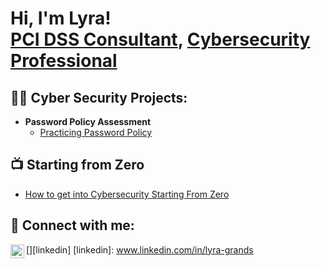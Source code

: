 <h1>Hi, I'm Lyra! <br/><a href="https://github.com/joshmadakor1">PCI DSS Consultant</a>, <a href="https://www.linkedin.com/in/lyra-grands/">Cybersecurity Professional</a </h1>

<h2>👨‍💻 Cyber Security Projects:</h2>

- <b>Password Policy Assessment</b>
  - [Practicing Password Policy](https://www.loom.com/share/854f6124bfc6406c858c0f96debc61ff)


<h2>📺 Starting from Zero</h2>

- [How to get into Cybersecurity Starting From Zero](https://)

<h2> 🤳 Connect with me:</h2>


[<img align="left" alt="LyraGrands | LinkedIn" width="22px" src="https://cdn.jsdelivr.net/npm/simple-icons@v3/icons/linkedin.svg" />][linkedin]
[linkedin]: www.linkedin.com/in/lyra-grands

<!--
**LyraoGrands** is a ✨ _special_ ✨ repository because its `README.md` (this file) appears on your GitHub profile.

Here are some ideas to get you started:

- 🔭 I’m currently working on ...
- 🌱 I’m currently learning ...
- 👯 I’m looking to collaborate on ...
- 🤔 I’m looking for help with ...
- 💬 Ask me about ...
- 📫 How to reach me: ...
- 😄 Pronouns: ...
- ⚡ Fun fact: ...
-->
